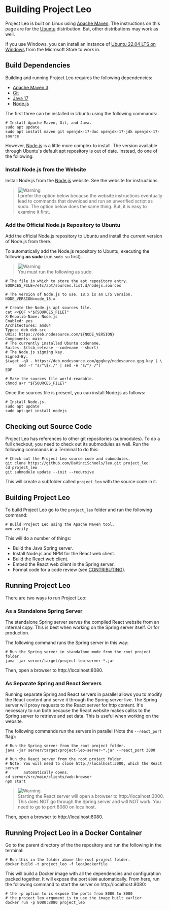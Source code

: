 # Building Project Leo

Project Leo is built on Linux using [Apache Maven](https://maven.apache.org/).
The instructions on this page are for the [Ubuntu](https://ubuntu.com/)
distribution. But, other distributions may work as well.

If you use Windows, you can install an instance of
[Ubuntu 22.04 LTS on Windows](https://www.microsoft.com/store/productId/9PN20MSR04DW)
from the Microsoft Store to work in.

## Build Dependencies

Building and running Project Leo requires the following dependencies:

* [Apache Maven 3](https://maven.apache.org/)
* [Git](https://git-scm.com/)
* [Java 17](https://www.java.com/)
* [Node.js](https://nodejs.org/)

The first three can be installed in Ubuntu using the following commands:

```shell
# Install Apache Maven, Git, and Java.
sudo apt update
sudo apt install maven git openjdk-17-doc openjdk-17-jdk openjdk-17-source
```

However, [Node.js](https://nodejs.org/) is a little more complex to install.
The version available through Ubuntu's default apt repository is out of date.
Instead, do one of the following:

### Install Node.js from the Website

Install Node.js from the [Node.js](https://nodejs.org/) website. See the
website for instructions.

> <picture>
>   <source media="(prefers-color-scheme: light)" srcset="https://github.com/Mqxx/GitHub-Markdown/blob/main/blockquotes/badge/light-theme/warning.svg">
>   <img alt="Warning" src="https://github.com/Mqxx/GitHub-Markdown/blob/main/blockquotes/badge/dark-theme/warning.svg">
> </picture><br>
> I prefer the option below because the website instructions eventually lead to
> commands that download and run an unverified script as sudo. The option below
> does the same thing. But, it is easy to examine it first.

### Add the Official Node.js Repository to Ubuntu

Add the official Node.js repository to Ubuntu and install the current version
of Node.js from there.

To automatically add the Node.js repository to Ubuntu, executing the following
***as sudo*** (run ```sudo su``` first).

> <picture>
>   <source media="(prefers-color-scheme: light)" srcset="https://github.com/Mqxx/GitHub-Markdown/blob/main/blockquotes/badge/light-theme/info.svg">
>   <img alt="Warning" src="https://github.com/Mqxx/GitHub-Markdown/blob/main/blockquotes/badge/dark-theme/warning.svg">
> </picture><br>
> You must run the following as sudo.

```shell
# The file in which to store the apt repository entry.
SOURCES_FILE=/etc/apt/sources.list.d/nodejs.sources

# The version of Node.js to use. 18.x is an LTS version.
NODE_VERSION=node_18.x

# Create the Node.js apt sources file.
cat <<EOF >"${SOURCES_FILE}"
X-Repolib-Name: Node.js
Enabled: yes
Architectures: amd64
Types: deb deb-src
URIs: https://deb.nodesource.com/${NODE_VERSION}
Components: main
# The currently installed Ubuntu codename.
Suites: $(lsb_release --codename --short)
# The Node.js signing key.
Signed-By:
$(wget -qO - https://deb.nodesource.com/gpgkey/nodesource.gpg.key | \
      sed -r "s/^\$/./" | sed -e "s/^/ /")
EOF

# Make the sources file world-readable.
chmod a+r "${SOURCES_FILE}"
```

Once the sources file is present, you can install Node.js as follows:

```shell
# Install Node.js.
sudo apt update
sudo apt-get install nodejs
```

## Checking out Source Code

Project Leo has references to other git repositories (submodules). To do a
full checkout, you need to check out its submodules as well. Run the following
commands in a Terminal to do this:

```shell
# Check out the Project Leo source code and submodules.
git clone https://github.com/DaVinciSchools/leo.git project_leo
cd project_leo
git submodule update --init --recursive
```

This will create a subfolder called ```project_leo``` with the source code in
it.

## Building Project Leo

To build Project Leo go to the ```project_leo``` folder and run the following
command:

```shell
# Build Project Leo using the Apache Maven tool.
mvn verify
```

This will do a number of things:

* Build the Java Spring server.
* Install Node.js and NPM for the React web client.
* Build the React web client.
* Embed the React web client in the Spring server.
* Format code for a code review (see [CONTRIBUTING](CONTRIBUTING.md)).

## Running Project Leo

There are two ways to run Project Leo:

### As a Standalone Spring Server

The standalone Spring server serves the compiled React website from an internal
copy. This is best when working on the Spring server itself. Or for production.

The following command runs the Spring server in this way:

```shell
# Run the Spring server in standalone mode from the root project folder.
java -jar server/target/project-leo-server-*.jar
```

Then, open a browser to http://localhost:8080.

### As Separate Spring and React Servers

Running separate Spring and React servers in parallel allows you to modify the
React content and serve it through the Spring server live. The Spring server
will proxy requests to the React server for http content. It's necessary to run
both because the React website makes callss to the Spring server to retrieve
and set data. This is useful when working on the website.

The following commands run the servers in parallel (Note the ```--react_port```
flag):

```shell
# Run the Spring server from the root project folder.
java -jar server/target/project-leo-server-*.jar --react_port 3000
```

``` shell
# Run the React server from the root project folder.
# Note: You will need to close http://localhost:3000, which the React server
#       automatically opens.
cd server/src/main/clients/web-browser
npm start
```

> <picture>
>   <source media="(prefers-color-scheme: light)" srcset="https://github.com/Mqxx/GitHub-Markdown/blob/main/blockquotes/badge/light-theme/warning.svg">
>   <img alt="Warning" src="https://github.com/Mqxx/GitHub-Markdown/blob/main/blockquotes/badge/dark-theme/warning.svg">
> </picture><br>
> Starting the React server will open a browser to http://localhost:3000. This
> does NOT go through the Spring server and will NOT work. You need to go to
> port 8080 on localhost.

Then, open a browser to http://localhost:8080.

[^1]: Oxford English Dictionary

## Running Project Leo in a Docker Container

Go to the parent directory of the the repository and run the following in the terminal:

```shell
# Run this in the folder above the root project folder.
docker build -t project_leo -f leo\Dockerfile .
```

This will build a Docker image with all the dependencies and configuration packed together. It will expose the port `8080` automatically. From here, run the following command to start the server on http://localhost:8080:

```shell
# the -p option to is expose the ports from 8080 to 8080
# the project_leo argument is to use the image built earlier
docker run -p 8080:8080 project_leo